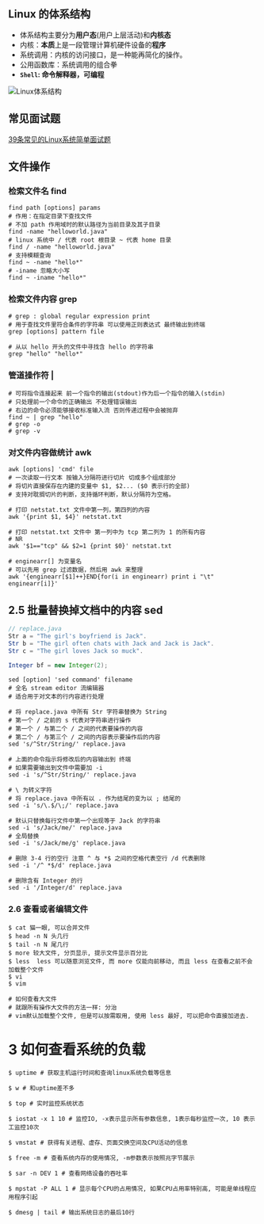## Linux 的体系结构

- 体系结构主要分为**用户态**(用户上层活动)和**内核态**
- 内核：**本质**上是一段管理计算机硬件设备的**程序**
- 系统调用：内核的访问接口，是一种能再简化的操作。
- 公用函数库：系统调用的组合拳
- **`Shell`: 命令解释器，可编程**

![Linux体系结构](https://tva1.sinaimg.cn/large/00831rSTly1gdcc5xttn4j30sq0dmmyv.jpg)

## 常见面试题

[39条常见的Linux系统简单面试题](https://zhuanlan.zhihu.com/p/32250942)

## 文件操作

### 检索文件名  find

```shell
find path [options] params
# 作用：在指定目录下查找文件
# 不加 path 作用域时的默认路径为当前目录及其子目录
find -name "helloworld.java"
# linux 系统中 / 代表 root 根目录 ~ 代表 home 目录
find / -name "helloworld.java"
# 支持模糊查询
find ~ -name "hello*"
# -iname 忽略大小写
find ~ -iname "hello*"
```

### 检索文件内容 grep

```shell
# grep : global regular expression print
# 用于查找文件里符合条件的字符串 可以使用正则表达式 最终输出到终端
grep [options] pattern file

# 从以 hello 开头的文件中寻找含 hello 的字符串
grep "hello" "hello*"
```

### 管道操作符  | 

```shell
# 可将指令连接起来 前一个指令的输出(stdout)作为后一个指令的输入(stdin)
# 只处理前一个命令的正确输出 不处理错误输出
# 右边的命令必须能够接收标准输入流 否则传递过程中会被抛弃
find ~ | grep "hello"
# grep -o
# grep -v
```

### 对文件内容做统计 awk

```shell
awk [options] 'cmd' file
# 一次读取一行文本 按输入分隔符进行切片 切成多个组成部分
# 将切片直接保存在内建的变量中 $1, $2... ($0 表示行的全部)
# 支持对耽搁切片的判断，支持循环判断，默认分隔符为空格。

# 打印 netstat.txt 文件中第一列，第四列的内容
awk '{print $1, $4}' netstat.txt

# 打印 netstat.txt 文件中 第一列中为 tcp 第二列为 1 的所有内容
# NR
awk '$1=="tcp" && $2=1 {print $0}' netstat.txt

# enginearr[] 为变量名
# 可以先用 grep 过滤数据，然后用 awk 来整理
awk '{enginearr[$1]++}END{for(i in enginearr) print i "\t" enginearr[i]}'
```

## 2.5 批量替换掉文档中的内容 sed

```java
// replace.java
Str a = "The girl's boyfriend is Jack".
Str b = "The girl often chats with Jack and Jack is Jack".
Str c = "The girl loves Jack so muck".
    
Integer bf = new Integer(2);
```

```shell
sed [option] 'sed command' filename
# 全名 stream editor 流编辑器
# 适合用于对文本的行内容进行处理

# 将 replace.java 中所有 Str 字符串替换为 String
# 第一个 / 之前的 s 代表对字符串进行操作 
# 第一个 / 与第二个 / 之间的代表要操作的内容
# 第二个 / 与第三个 / 之间的内容表示要操作后的内容
sed 's/^Str/String/' replace.java

# 上面的命令指示将修改后的内容输出到 终端
# 如果需要输出到文件中需要加 -i
sed -i 's/^Str/String/' replace.java

# \ 为转义字符
# 将 replace.java 中所有以 . 作为结尾的变为以 ; 结尾的
sed -i 's/\.$/\;/' replace.java

# 默认只替换每行文件中第一个出现等于 Jack 的字符串
sed -i 's/Jack/me/' replace.java
# 全局替换
sed -i 's/Jack/me/g' replace.java

# 删除 3-4 行的空行 注意 ^ 与 *$ 之间的空格代表空行 /d 代表删除
sed -i '/^ *$/d' replace.java

# 删除含有 Integer 的行
sed -i '/Integer/d' replace.java
```

### 2.6 查看或者编辑文件

```shell
$ cat 猫一眼, 可以合并文件
$ head -n N 头几行
$ tail -n N 尾几行
$ more 较大文件, 分页显示, 提示文件显示百分比
$ less  less 可以随意浏览文件, 而 more 仅能向前移动, 而且 less 在查看之前不会加载整个文件
$ vi 
$ vim

# 如何查看大文件
# 就跟所有操作大文件的方法一样: 分治
# vim默认加载整个文件, 但是可以按需取用, 使用 less 最好, 可以把命令直接加进去. 
```

# 3 如何查看系统的负载

```shell
$ uptime # 获取主机运行时间和查询linux系统负载等信息

$ w # 和uptime差不多

$ top # 实时监控系统状态

$ iostat -x 1 10 # 监控IO, -x表示显示所有参数信息, 1表示每秒监控一次, 10 表示工监控10次

$ vmstat # 获得有关进程、虚存、页面交换空间及CPU活动的信息

$ free -m # 查看系统内存的使用情况, -m参数表示按照兆字节展示

$ sar -n DEV 1 # 查看网络设备的吞吐率

$ mpstat -P ALL 1 # 显示每个CPU的占用情况, 如果CPU占用率特别高, 可能是单线程应用程序引起

$ dmesg | tail # 输出系统日志的最后10行
```

